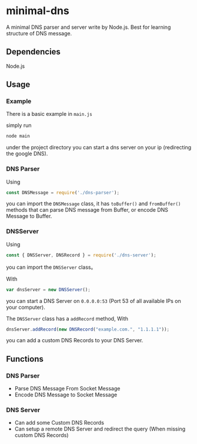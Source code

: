 # minimal-dns

A minimal DNS parser and server write by Node.js. Best for learning structure of DNS message.

## Dependencies

Node.js

## Usage

### Example

There is a basic example in `main.js`

simply run

```bash
node main
```

under the project directory you can start a dns server on your ip (redirecting the google DNS).

### DNS Parser

Using

```js
const DNSMessage = require('./dns-parser');
```

you can import the `DNSMessage` class, it has `toBuffer()` and `fromBuffer()` methods that can parse DNS message from Buffer, or encode DNS Message to Buffer.

### DNSServer

Using
```js
const { DNSServer, DNSRecord } = require('./dns-server');
```

you can import the `DNSServer` class。

With

```js
var dnsServer = new DNSServer();
```

you can start a DNS Server on `0.0.0.0:53` (Port 53 of all available IPs on your computer).

The `DNSServer` class has a `addRecord` method, With

```js
dnsServer.addRecord(new DNSRecord("example.com.", "1.1.1.1"));
```

you can add a custom DNS Records to your DNS Server.

## Functions

### DNS Parser

- Parse DNS Message From Socket Message
- Encode DNS Message to Socket Message

### DNS Server

- Can add some Custom DNS Records
- Can setup a remote DNS Server and redirect the query (When missing custom DNS Records)
